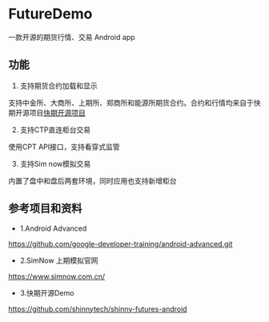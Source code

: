 # FutureDemo

一款开源的期货行情、交易 Android app

## 功能

1. 支持期货合约加载和显示

支持中金所、大商所、上期所、郑商所和能源所期货合约。合约和行情均来自于快期开源项目[快期开源项目](https://github.com/shinnytech/shinny-futures-android)

2. 支持CTP直连柜台交易

使用CPT API接口，支持看穿式监管

3. 支持Sim now模拟交易

内置了盘中和盘后两套环境，同时应用也支持新增柜台


## 参考项目和资料

* 1.Android Advanced

 https://github.com/google-developer-training/android-advanced.git

* 2.SimNow 上期模拟官网

https://www.simnow.com.cn/

* 3.快期开源Demo

https://github.com/shinnytech/shinny-futures-android